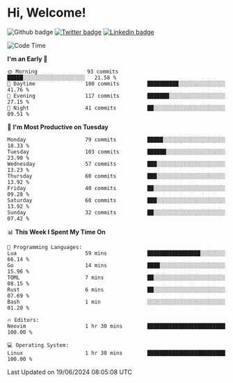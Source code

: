   # Hi, Welcome!
  ![Github badge](https://img.shields.io/github/followers/kraken-afk.svg?style=social&label=Follow&maxAge=2592000)
  [![Twitter badge](https://img.shields.io/badge/-Twitter-00acee?style=flat-square&logo=Twitter&logoColor=white)](https://twitter.com/trshppl)
  [![Linkedin badge](https://img.shields.io/badge/LinkedIn-0077B5?style=flat-square&logo=linkedin&logoColor=white)](https://www.linkedin.com/in/noveanrer)
<!--START_SECTION:waka-->
![Code Time](http://img.shields.io/badge/Code%20Time-231%20hrs%2027%20mins-blue)

**I'm an Early 🐤** 

```text
🌞 Morning                93 commits          █████░░░░░░░░░░░░░░░░░░░░   21.58 % 
🌆 Daytime                180 commits         ██████████░░░░░░░░░░░░░░░   41.76 % 
🌃 Evening                117 commits         ███████░░░░░░░░░░░░░░░░░░   27.15 % 
🌙 Night                  41 commits          ██░░░░░░░░░░░░░░░░░░░░░░░   09.51 % 
```
📅 **I'm Most Productive on Tuesday** 

```text
Monday                   79 commits          █████░░░░░░░░░░░░░░░░░░░░   18.33 % 
Tuesday                  103 commits         ██████░░░░░░░░░░░░░░░░░░░   23.90 % 
Wednesday                57 commits          ███░░░░░░░░░░░░░░░░░░░░░░   13.23 % 
Thursday                 60 commits          ███░░░░░░░░░░░░░░░░░░░░░░   13.92 % 
Friday                   40 commits          ██░░░░░░░░░░░░░░░░░░░░░░░   09.28 % 
Saturday                 60 commits          ███░░░░░░░░░░░░░░░░░░░░░░   13.92 % 
Sunday                   32 commits          ██░░░░░░░░░░░░░░░░░░░░░░░   07.42 % 
```


📊 **This Week I Spent My Time On** 

```text
💬 Programming Languages: 
Lua                      59 mins             █████████████████░░░░░░░░   66.14 % 
Go                       14 mins             ████░░░░░░░░░░░░░░░░░░░░░   15.96 % 
TOML                     7 mins              ██░░░░░░░░░░░░░░░░░░░░░░░   08.15 % 
Rust                     6 mins              ██░░░░░░░░░░░░░░░░░░░░░░░   07.69 % 
Bash                     1 min               ░░░░░░░░░░░░░░░░░░░░░░░░░   01.20 % 

🔥 Editors: 
Neovim                   1 hr 30 mins        █████████████████████████   100.00 % 

💻 Operating System: 
Linux                    1 hr 30 mins        █████████████████████████   100.00 % 
```


 Last Updated on 19/06/2024 08:05:08 UTC
<!--END_SECTION:waka-->